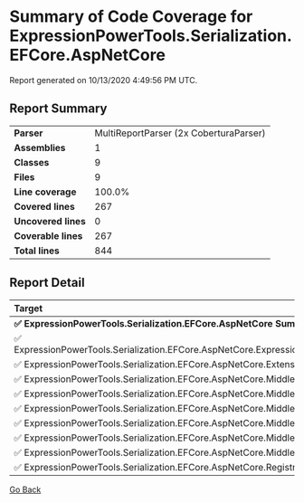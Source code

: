 # Summary of Code Coverage for ExpressionPowerTools.Serialization.EFCore.AspNetCore

Report generated on 10/13/2020 4:49:56 PM UTC.

## Report Summary

| | |
|:--|:--|
|**Parser**|MultiReportParser (2x CoberturaParser)
|**Assemblies**|1
|**Classes**|9
|**Files**|9
|**Line coverage**|100.0%
|**Covered lines**|267
|**Uncovered lines**|0
|**Coverable lines**|267
|**Total lines**|844

## Report Detail

|Target|Coverage|
|:--|--:|
|**✅ ExpressionPowerTools.Serialization.EFCore.AspNetCore Summary**|100.0%|
|✅   ExpressionPowerTools.Serialization.EFCore.AspNetCore.ExpressionPowerToolsEFCoreMiddleware|100.0%|
|✅   ExpressionPowerTools.Serialization.EFCore.AspNetCore.Extensions.MiddlewareExtensions|100.0%|
|✅   ExpressionPowerTools.Serialization.EFCore.AspNetCore.Middleware.CollectionHandle|100.0%|
|✅   ExpressionPowerTools.Serialization.EFCore.AspNetCore.Middleware.DbContextAdapter|100.0%|
|✅   ExpressionPowerTools.Serialization.EFCore.AspNetCore.Middleware.QueryDeserializer|100.0%|
|✅   ExpressionPowerTools.Serialization.EFCore.AspNetCore.Middleware.QueryResult|100.0%|
|✅   ExpressionPowerTools.Serialization.EFCore.AspNetCore.Middleware.QueryResultSerializer|100.0%|
|✅   ExpressionPowerTools.Serialization.EFCore.AspNetCore.Middleware.RouteProcessor|100.0%|
|✅   ExpressionPowerTools.Serialization.EFCore.AspNetCore.Registration|100.0%|

[Go Back](./index.md)
